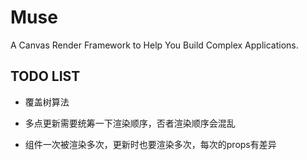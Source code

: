 # Muse

A Canvas Render Framework to Help You Build Complex Applications.

## TODO LIST

- 覆盖树算法

- 多点更新需要统筹一下渲染顺序，否者渲染顺序会混乱
- 组件一次被渲染多次，更新时也要渲染多次，每次的props有差异